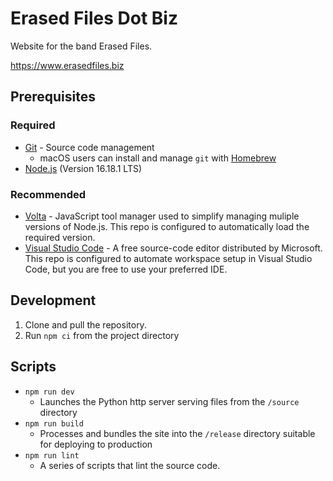 # Erased Files Dot Biz

Website for the band Erased Files.

https://www.erasedfiles.biz

## Prerequisites

### Required

- [Git](https://git-scm.com/book/en/v2/Getting-Started-Installing-Git) - Source
  code management
  - macOS users can install and manage `git` with [Homebrew](https://brew.sh)
- [Node.js](https://nodejs.org/) (Version 16.18.1 LTS)

### Recommended

- [Volta](https://volta.sh) - JavaScript tool manager used to simplify managing
  muliple versions of Node.js. This repo is configured to automatically load the
  required version.
- [Visual Studio Code](https://code.visualstudio.com) - A free source-code
  editor distributed by Microsoft. This repo is configured to automate workspace
  setup in Visual Studio Code, but you are free to use your preferred IDE.

## Development

1. Clone and pull the repository.
2. Run `npm ci` from the project directory

## Scripts

- `npm run dev`
  - Launches the Python http server serving files from the `/source` directory
- `npm run build`
  - Processes and bundles the site into the `/release` directory suitable for
    deploying to production
- `npm run lint`
  - A series of scripts that lint the source code.
